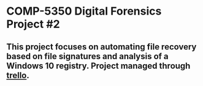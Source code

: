 # COMP-5350 Digital Forensics Project #2 #
## This project focuses on automating file recovery based on file signatures and analysis of a Windows 10 registry. Project managed through [trello](https://trello.com/b/Q8ZoL3eN/project-2). ##
